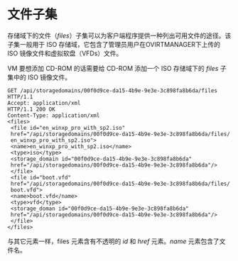 # 文件子集

存储域下的文件（*files*）子集可以为客户端程序提供一种列出可用文件的途径。该子集一般用于
ISO 存储域，它包含了管理员用户在OVIRTMANAGER下上传的 ISO
镜像文件和虚拟软盘（VFDs）文件。

VM 要想添加 CD-ROM 的话需要给 CD-ROM 添加一个 ISO 存储域下的 *files*
子集中的 ISO 镜像文件。

                
    GET /api/storagedomains/00f0d9ce-da15-4b9e-9e3e-3c898fa8b6da/files HTTP/1.1
    Accept: application/xml
    HTTP/1.1 200 OK
    Content-Type: application/xml
    <files>
     <file id="en_winxp_pro_with_sp2.iso"
     href="/api/storagedomains/00f0d9ce-da15-4b9e-9e3e-3c898fa8b6da/files/
     en_winxp_pro_with_sp2.iso">
     <name>en_winxp_pro_with_sp2.iso</name>
     <type>iso</type>
     <storage_domain id="00f0d9ce-da15-4b9e-9e3e-3c898fa8b6da"
     href="/api/storagedomains/00f0d9ce-da15-4b9e-9e3e-3c898fa8b6da"/>
     </file>
     <file id="boot.vfd"
     href="/api/storagedomains/00f0d9ce-da15-4b9e-9e3e-3c898fa8b6da/files/
     boot.vfd">
     <name>boot.vfd</name>
     <type>vfd</type>
     <storage_doman id="00f0d9ce-da15-4b9e-9e3e-3c898fa8b6da"
     href="/api/storagedomains/00f0d9ce-da15-4b9e-9e3e-3c898fa8b6da"/>
     </file>
    </files>

              

与其它元素一样，files 元素含有不透明的 *id* 和 *href* 元素。*name*
元素包含了文件名。

